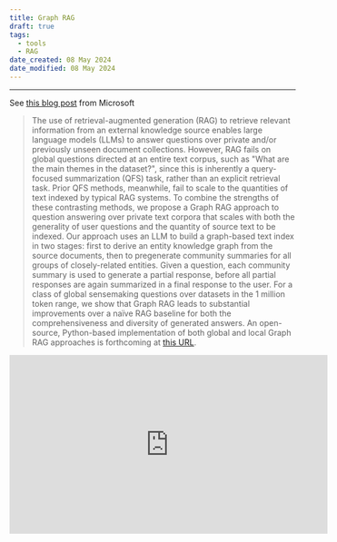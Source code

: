 ```yaml
---
title: Graph RAG
draft: true
tags:
  - tools
  - RAG
date_created: 08 May 2024
date_modified: 08 May 2024
---
```

---


See [this blog post](https://www.microsoft.com/en-us/research/blog/graphrag-unlocking-llm-discovery-on-narrative-private-data/) from Microsoft 

>The use of retrieval-augmented generation (RAG) to retrieve relevant information from an external knowledge source enables large language models (LLMs) to answer questions over private and/or previously unseen document collections. However, RAG fails on global questions directed at an entire text corpus, such as "What are the main themes in the dataset?", since this is inherently a query-focused summarization (QFS) task, rather than an explicit retrieval task. Prior QFS methods, meanwhile, fail to scale to the quantities of text indexed by typical RAG systems. To combine the strengths of these contrasting methods, we propose a Graph RAG approach to question answering over private text corpora that scales with both the generality of user questions and the quantity of source text to be indexed. Our approach uses an LLM to build a graph-based text index in two stages: first to derive an entity knowledge graph from the source documents, then to pregenerate community summaries for all groups of closely-related entities. Given a question, each community summary is used to generate a partial response, before all partial responses are again summarized in a final response to the user. For a class of global sensemaking questions over datasets in the 1 million token range, we show that Graph RAG leads to substantial improvements over a naïve RAG baseline for both the comprehensiveness and diversity of generated answers. An open-source, Python-based implementation of both global and local Graph RAG approaches is forthcoming at [this URL](https://aka.ms/graphrag).


<iframe width="560" height="315" src="https://www.youtube.com/embed/jCjyaQL-7mA?si=niErlcGfOuWmQ-Se" title="YouTube video player" frameborder="0" allow="accelerometer; autoplay; clipboard-write; encrypted-media; gyroscope; picture-in-picture; web-share" referrerpolicy="strict-origin-when-cross-origin" allowfullscreen></iframe>